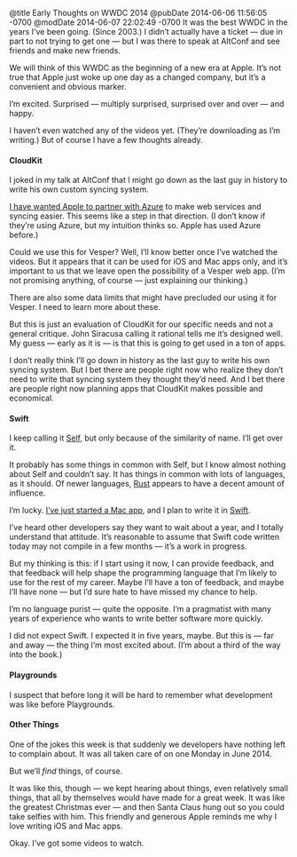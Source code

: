 @title Early Thoughts on WWDC 2014
@pubDate 2014-06-06 11:56:05 -0700
@modDate 2014-06-07 22:02:49 -0700
It was the best WWDC in the years I’ve been going. (Since 2003.) I didn’t actually have a ticket — due in part to not trying to get one — but I was there to speak at AltConf and see friends and make new friends.

We will think of this WWDC as the beginning of a new era at Apple. It’s not true that Apple just woke up one day as a changed company, but it’s a convenient and obvious marker.

I’m excited. Surprised — multiply surprised, surprised over and over — and happy.

I haven’t even watched any of the videos yet. (They’re downloading as I’m writing.) But of course I have a few thoughts already.

#### CloudKit

I joked in my talk at AltConf that I might go down as the last guy in history to write his own custom syncing system.

[I have wanted Apple to partner with Azure](http://inessential.com/2014/04/09/cocoa_for_web_services) to make web services and syncing easier. This seems like a step in that direction. (I don’t know if they’re using Azure, but my intuition thinks so. Apple has used Azure before.)

Could we use this for Vesper? Well, I’ll know better once I’ve watched the videos. But it appears that it can be used for iOS and Mac apps only, and it’s important to us that we leave open the possibility of a Vesper web app. (I’m not promising anything, of course — just explaining our thinking.)

There are also some data limits that might have precluded our using it for Vesper. I need to learn more about these.

But this is just an evaluation of CloudKit for our specific needs and not a general critique. John Siracusa calling it rational tells me it’s designed well. My guess — early as it is — is that this is going to get used in a ton of apps.

I don’t really think I’ll go down in history as the last guy to write his own syncing system. But I bet there are people right now who realize they don’t need to write that syncing system they thought they’d need. And I bet there are people right now planning apps that CloudKit makes possible and economical.

#### Swift

I keep calling it [Self](http://selflanguage.org/), but only because of the similarity of name. I’ll get over it.

It probably has some things in common with Self, but I know almost nothing about Self and couldn’t say. It has things in common with lots of languages, as it should. Of newer languages, [Rust](http://www.rust-lang.org/) appears to have a decent amount of influence.

I’m lucky. [I’ve just started a Mac app](http://inessential.com/2014/05/27/vesper_2_0_with_syncing), and I plan to write it in [Swift](https://developer.apple.com/swift/).

I’ve heard other developers say they want to wait about a year, and I totally understand that attitude. It’s reasonable to assume that Swift code written today may not compile in a few months — it’s a work in progress.

But my thinking is this: if I start using it now, I can provide feedback, and that feedback will help shape the programming language that I’m likely to use for the rest of my career. Maybe I’ll have a ton of feedback, and maybe I’ll have none — but I’d sure hate to have missed my chance to help.

I’m no language purist — quite the opposite. I’m a pragmatist with many years of experience who wants to write better software more quickly.

I did not expect Swift. I expected it in five years, maybe. But this is — far and away — the thing I’m most excited about. (I’m about a third of the way into the book.)

#### Playgrounds

I suspect that before long it will be hard to remember what development was like before Playgrounds.

#### Other Things

One of the jokes this week is that suddenly we developers have nothing left to complain about. It was all taken care of on one Monday in June 2014.

But we’ll *find* things, of course.

It was like this, though — we kept hearing about things, even relatively small things, that all by themselves would have made for a great week. It was like the greatest Christmas ever — and then Santa Claus hung out so you could take selfies with him. This friendly and generous Apple reminds me why I love writing iOS and Mac apps.

Okay. I’ve got some videos to watch.

